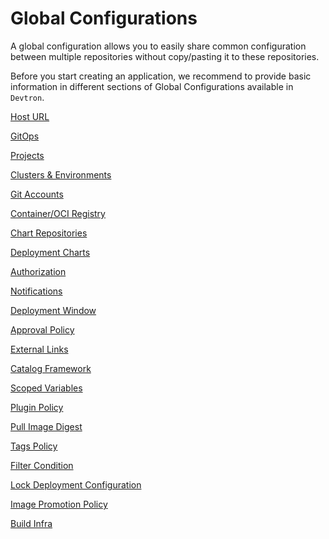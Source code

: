 # Global Configurations

A global configuration allows you to easily share common configuration between multiple repositories without copy/pasting it to these repositories.

Before you start creating an application, we recommend to provide basic information in different sections of Global Configurations available in `Devtron`.

[Host URL](host-url.md)

[GitOps](gitops.md)

[Projects](projects.md)

[Clusters & Environments](cluster-and-environments.md)

[Git Accounts](git-accounts.md)

[Container/OCI Registry](container-registries.md)

[Chart Repositories](chart-repo.md)

[Deployment Charts](deployment-charts.md)

[Authorization](authorization/README.md)

[Notifications](manage-notification.md)

[Deployment Window](deployment-window.md)

[Approval Policy](approval-policy.md)

[External Links](external-links.md)

[Catalog Framework](catalog-framework.md)

[Scoped Variables](scoped-variables.md)

[Plugin Policy](plugin-policy.md)

[Pull Image Digest](pull-image-digest.md)

[Tags Policy](tags-policy.md)

[Filter Condition](filter-condition.md)

[Lock Deployment Configuration](lock-deployment-config.md)

[Image Promotion Policy](image-promotion-policy.md)

[Build Infra](build-infra.md)

<!-- You can also refer our YouTube video provided here.

<iframe width="100%" height="400" src="https://www.youtube.com/embed/4VFjrjtieMI" title="" frameborder="0" allow="accelerometer; autoplay; clipboard-write; encrypted-media; gyroscope; picture-in-picture" allowfullscreen></iframe> -->


